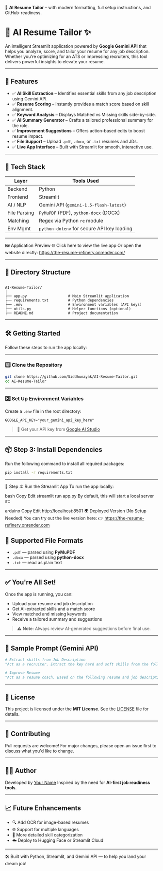 
🎯 **AI Resume Tailor** – with modern formatting, full setup instructions, and GitHub-readiness.


# 🧠 AI Resume Tailor ✨

An intelligent Streamlit application powered by **Google Gemini API** that helps you analyze, score, and tailor your resume for any job description. Whether you're optimizing for an ATS or impressing recruiters, this tool delivers powerful insights to elevate your resume.

---

## 🚀 Features

- ✅ **AI Skill Extraction** – Identifies essential skills from any job description using Gemini API.
- ✅ **Resume Scoring** – Instantly provides a match score based on skill alignment.
- ✅ **Keyword Analysis** – Displays Matched vs Missing skills side-by-side.
- ✅ **AI Summary Generator** – Crafts a tailored professional summary for the role.
- ✅ **Improvement Suggestions** – Offers action-based edits to boost resume impact.
- ✅ **File Support** – Upload `.pdf`, `.docx`, or `.txt` resumes and JDs.
- ✅ **Live App Interface** – Built with Streamlit for smooth, interactive use.

---

## 🧠 Tech Stack

| Layer        | Tools Used                                     |
|--------------|------------------------------------------------|
| Backend      | Python                                         |
| Frontend     | Streamlit                                      |
| AI / NLP     | Gemini API (`gemini-1.5-flash-latest`)         |
| File Parsing | `PyMuPDF` (PDF), `python-docx` (DOCX)          |
| Matching     | Regex via Python `re` module                   |
| Env Mgmt     | `python-dotenv` for secure API key loading     |

---

🖼️ Application Preview
🌐 Click here to view the live app
Or open the website directly:
https://the-resume-refinery.onrender.com/


---

## 📂 Directory Structure

```

AI-Resume-Tailor/
│
├── app.py                   # Main Streamlit application
├── requirements.txt         # Python dependencies
├── .env                     # Environment variables (API keys)
├── utils.py                 # Helper functions (optional)
├── README.md                # Project documentation

````

---

## 🛠️ Getting Started

Follow these steps to run the app locally:

---

### 1️⃣ Clone the Repository

```bash
git clone https://github.com/Siddhunayak/AI-Resume-Tailor.git
cd AI-Resume-Tailor
````

---

### 2️⃣ Set Up Environment Variables

Create a `.env` file in the root directory:

```env
GOOGLE_API_KEY="your_gemini_api_key_here"
```

> 🔑 Get your API key from [Google AI Studio](https://aistudio.google.com/app/apikey)

---

## 📦 Step 3: Install Dependencies

Run the following command to install all required packages:

```bash
pip install -r requirements.txt
```

---

🚀 Step 4: Run the Streamlit App
To run the app locally:

bash
Copy
Edit
streamlit run app.py
By default, this will start a local server at:

arduino
Copy
Edit
http://localhost:8501
🌍 Deployed Version (No Setup Needed)
You can try out the live version here:
👉 https://the-resume-refinery.onrender.com





## 📂 Supported File Formats

* `.pdf` — parsed using **PyMuPDF**
* `.docx` — parsed using **python-docx**
* `.txt` — read as plain text

---

## ✅ You're All Set!

Once the app is running, you can:

* Upload your resume and job description
* Get AI-extracted skills and a match score
* View matched and missing keywords
* Receive a tailored summary and suggestions

> ⚠️ **Note**: Always review AI-generated suggestions before final use.

---

## 🧪 Sample Prompt (Gemini API)

```python
# Extract skills from Job Description
"Act as a recruiter. Extract the key hard and soft skills from the following job description. Return as a comma-separated list:\n\n{job_description_text}"
```

```python
# Improve Resume
"Act as a resume coach. Based on the following resume and job description, provide suggestions to improve:\n\nResume:\n{resume_text}\n\nJD:\n{job_description_text}"
```

---

## 📜 License

This project is licensed under the **MIT License**.
See the [LICENSE](./LICENSE) file for details.

---

## 🙌 Contributing

Pull requests are welcome! For major changes, please open an issue first to discuss what you'd like to change.

---

## 👨‍💻 Author

Developed by [Your Name](https://github.com/siddhunayak)
Inspired by the need for **AI-first job readiness tools**.

---

## 📈 Future Enhancements

* 🔍 Add OCR for image-based resumes
* 🌐 Support for multiple languages
* 🧠 More detailed skill categorization
* ☁️ Deploy to Hugging Face or Streamlit Cloud

---

🛠 Built with Python, Streamlit, and Gemini API — to help you land your dream job!

```


